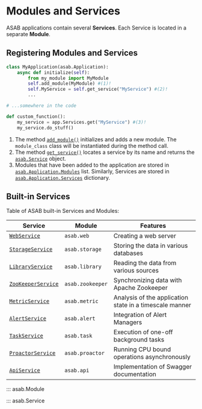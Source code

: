 # Modules and Services

ASAB applications contain several **Services**. Each Service is located in a separate **Module**.


## Registering Modules and Services

``` python
class MyApplication(asab.Application):
	async def initialize(self):
		from my_module import MyModule
		self.add_module(MyModule) #(1)!
		self.MyService = self.get_service("MyService") #(2)!
		...

# ...somewhere in the code

def custom_function():
	my_service = app.Services.get("MyService") #(3)!
	my_service.do_stuff()
```

1. The method [`add_module()`](../application/#asab.Application.add_module) initializes and adds a new module.
The `module_class` class will be instantiated during the method call.
2. The method [`get_service()`](../application/#asab.Application.get_service) locates a service by its name and returns the [`asab.Service`](#asab.Service) object.
3. Modules that have been added to the application are stored in [`asab.Application.Modules`](../application/#asab.application.Application.Modules) list. Similarly, Services are stored in [`asab.Application.Services`](../application/#asab.Application.Services) dictionary.


## Built-in Services

Table of ASAB built-in Services and Modules:

| Service | Module | Features |
| --- | --- | --- |
| [`WebService`](../web/web-server) | `asab.web` | Creating a web server |
| [`StorageService`](../storage) | `asab.storage` | Storing the data in various databases |
| [`LibraryService`](../library) | `asab.library` | Reading the data from various sources |
| [`ZooKeeperService`](../zookeeper) | `asab.zookeeper` | Synchronizing data with Apache Zookeeper |
| [`MetricService`](../metrics/reference) | `asab.metric` | Analysis of the application state in a timescale manner |
| [`AlertService`](../alert) | `asab.alert` | Integration of Alert Managers |
| [`TaskService`](../task) | `asab.task`| Execution of one-off background tasks |
| [`ProactorService`](../proactor) | `asab.proactor` | Running CPU bound operations asynchronously |
| [`ApiService`](../web/rest*_api_docs) | `asab.api` | Implementation of Swagger documentation |


::: asab.Module

::: asab.Service
